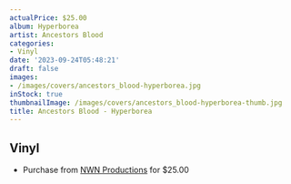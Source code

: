 ```yaml
---
actualPrice: $25.00
album: Hyperborea
artist: Ancestors Blood
categories:
- Vinyl
date: '2023-09-24T05:48:21'
draft: false
images:
- /images/covers/ancestors_blood-hyperborea.jpg
inStock: true
thumbnailImage: /images/covers/ancestors_blood-hyperborea-thumb.jpg
title: Ancestors Blood - Hyperborea
---
```


## Vinyl
* Purchase from [NWN Productions](http://shop.nwnprod.com/index.php?route=product/product&path=75&product_id=25295&sort=pd.name&order=ASC) for $25.00
